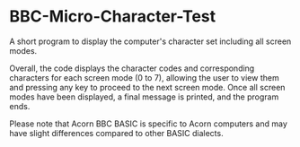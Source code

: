 # BBC-Micro-Character-Test
A short program to display the computer's character set including all screen modes.

Overall, the code displays the character codes and corresponding characters for each screen mode (0 to 7), allowing the user to view them and pressing any key to proceed to the next screen mode. Once all screen modes have been displayed, a final message is printed, and the program ends.

Please note that Acorn BBC BASIC is specific to Acorn computers and may have slight differences compared to other BASIC dialects.
